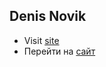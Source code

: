 ## Denis Novik
- Visit [site](https://bodmat.github.io/DenisNovik)
- Перейти на [сайт](https://bodmat.github.io/DenisNovik)

